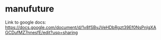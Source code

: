 # manufuture

Link to google docs: 
https://docs.google.com/document/d/1v8fSBvJVeHDbRgzt39Ef0NsPnIgXAGCDufMZ7nnesfE/edit?usp=sharing
